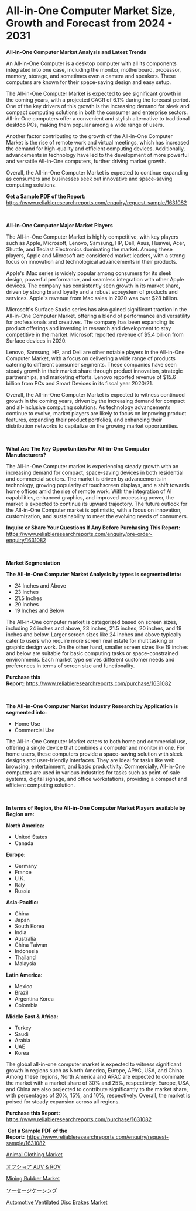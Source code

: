 <p><h1>All-in-One Computer Market Size, Growth and Forecast from 2024 - 2031</h1></p><p><strong>All-in-One Computer Market Analysis and Latest Trends</strong></p>
<p><p>An All-in-One Computer is a desktop computer with all its components integrated into one case, including the monitor, motherboard, processor, memory, storage, and sometimes even a camera and speakers. These computers are known for their space-saving design and easy setup.</p><p>The All-in-One Computer Market is expected to see significant growth in the coming years, with a projected CAGR of 6.1% during the forecast period. One of the key drivers of this growth is the increasing demand for sleek and compact computing solutions in both the consumer and enterprise sectors. All-in-One computers offer a convenient and stylish alternative to traditional desktop PCs, making them popular among a wide range of users.</p><p>Another factor contributing to the growth of the All-in-One Computer Market is the rise of remote work and virtual meetings, which has increased the demand for high-quality and efficient computing devices. Additionally, advancements in technology have led to the development of more powerful and versatile All-in-One computers, further driving market growth.</p><p>Overall, the All-in-One Computer Market is expected to continue expanding as consumers and businesses seek out innovative and space-saving computing solutions.</p></p>
<p><strong>Get a Sample PDF of the Report:&nbsp;</strong> <a href="https://www.reliableresearchreports.com/enquiry/request-sample/1631082">https://www.reliableresearchreports.com/enquiry/request-sample/1631082</a></p>
<p>&nbsp;</p>
<p><strong>All-in-One Computer Major Market Players</strong></p>
<p><p>The All-in-One Computer Market is highly competitive, with key players such as Apple, Microsoft, Lenovo, Samsung, HP, Dell, Asus, Huawei, Acer, Shuttle, and Teclast Electronics dominating the market. Among these players, Apple and Microsoft are considered market leaders, with a strong focus on innovation and technological advancements in their products.</p><p>Apple's iMac series is widely popular among consumers for its sleek design, powerful performance, and seamless integration with other Apple devices. The company has consistently seen growth in its market share, driven by strong brand loyalty and a robust ecosystem of products and services. Apple's revenue from Mac sales in 2020 was over $28 billion.</p><p>Microsoft's Surface Studio series has also gained significant traction in the All-in-One Computer Market, offering a blend of performance and versatility for professionals and creatives. The company has been expanding its product offerings and investing in research and development to stay competitive in the market. Microsoft reported revenue of $5.4 billion from Surface devices in 2020.</p><p>Lenovo, Samsung, HP, and Dell are other notable players in the All-in-One Computer Market, with a focus on delivering a wide range of products catering to different consumer segments. These companies have seen steady growth in their market share through product innovation, strategic partnerships, and marketing efforts. Lenovo reported revenue of $15.6 billion from PCs and Smart Devices in its fiscal year 2020/21.</p><p>Overall, the All-in-One Computer Market is expected to witness continued growth in the coming years, driven by the increasing demand for compact and all-inclusive computing solutions. As technology advancements continue to evolve, market players are likely to focus on improving product features, expanding their product portfolios, and enhancing their distribution networks to capitalize on the growing market opportunities.</p></p>
<p>&nbsp;</p>
<p><strong>What Are The Key Opportunities For All-in-One Computer Manufacturers?</strong></p>
<p><p>The All-in-One Computer market is experiencing steady growth with an increasing demand for compact, space-saving devices in both residential and commercial sectors. The market is driven by advancements in technology, growing popularity of touchscreen displays, and a shift towards home offices amid the rise of remote work. With the integration of AI capabilities, enhanced graphics, and improved processing power, the market is expected to continue its upward trajectory. The future outlook for the All-in-One Computer market is optimistic, with a focus on innovation, customization, and sustainability to meet the evolving needs of consumers.</p></p>
<p><strong>Inquire or Share Your Questions If Any Before Purchasing This Report:</strong> <a href="https://www.reliableresearchreports.com/enquiry/pre-order-enquiry/1631082">https://www.reliableresearchreports.com/enquiry/pre-order-enquiry/1631082</a></p>
<p>&nbsp;</p>
<p><strong>Market Segmentation</strong></p>
<p><strong>The All-in-One Computer Market Analysis by types is segmented into:</strong></p>
<p><ul><li>24 Inches and Above</li><li>23 Inches</li><li>21.5 Inches</li><li>20 Inches</li><li>19 Inches and Below</li></ul></p>
<p><p>The All-in-One computer market is categorized based on screen sizes, including 24 inches and above, 23 inches, 21.5 inches, 20 inches, and 19 inches and below. Larger screen sizes like 24 inches and above typically cater to users who require more screen real estate for multitasking or graphic design work. On the other hand, smaller screen sizes like 19 inches and below are suitable for basic computing tasks or space-constrained environments. Each market type serves different customer needs and preferences in terms of screen size and functionality.</p></p>
<p><strong>Purchase this Report:&nbsp;</strong><a href="https://www.reliableresearchreports.com/purchase/1631082">https://www.reliableresearchreports.com/purchase/1631082</a></p>
<p>&nbsp;</p>
<p><strong>The All-in-One Computer Market Industry Research by Application is segmented into:</strong></p>
<p><ul><li>Home Use</li><li>Commercial Use</li></ul></p>
<p><p>The All-in-One Computer Market caters to both home and commercial use, offering a single device that combines a computer and monitor in one. For home users, these computers provide a space-saving solution with sleek designs and user-friendly interfaces. They are ideal for tasks like web browsing, entertainment, and basic productivity. Commercially, All-in-One computers are used in various industries for tasks such as point-of-sale systems, digital signage, and office workstations, providing a compact and efficient computing solution.</p></p>
<p>&nbsp;</p>
<p><strong>In terms of Region, the All-in-One Computer Market Players available by Region are:</strong></p>
<p>
    <p> <strong> North America: </strong>
        <ul>
            <li>United States</li>
            <li>Canada</li>
        </ul>
        </p> 
    <p> <strong> Europe: </strong>
        <ul>
            <li>Germany</li>
            <li>France</li>
            <li>U.K.</li>
            <li>Italy</li>
            <li>Russia</li>
        </ul>
        </p> 
    <p> <strong> Asia-Pacific: </strong>
        <ul>
            <li>China</li>
            <li>Japan</li>
            <li>South Korea</li>
            <li>India</li>
            <li>Australia</li>
            <li>China Taiwan</li>
            <li>Indonesia</li>
            <li>Thailand</li>
            <li>Malaysia</li>
        </ul>
        </p> 
    <p> <strong> Latin America: </strong>
        <ul>
            <li>Mexico</li>
            <li>Brazil</li>
            <li>Argentina Korea</li>
            <li>Colombia</li>
        </ul>
        </p> 
    <p> <strong> Middle East & Africa: </strong>
        <ul>
            <li>Turkey</li>
            <li>Saudi</li>
            <li>Arabia</li>
            <li>UAE</li>
            <li>Korea</li>
        </ul>
    </p>
    </p>
<p><p>The global all-in-one computer market is expected to witness significant growth in regions such as North America, Europe, APAC, USA, and China. Among these regions, North America and APAC are expected to dominate the market with a market share of 30% and 25%, respectively. Europe, USA, and China are also projected to contribute significantly to the market share, with percentages of 20%, 15%, and 10%, respectively. Overall, the market is poised for steady expansion across all regions.</p></p>
<p><strong>Purchase this Report: </strong><a href="https://www.reliableresearchreports.com/purchase/1631082">https://www.reliableresearchreports.com/purchase/1631082</a></p>
<p>&nbsp;<strong>Get a Sample PDF of the Report:&nbsp;&nbsp;</strong><a href="https://www.reliableresearchreports.com/enquiry/request-sample/1631082">https://www.reliableresearchreports.com/enquiry/request-sample/1631082</a></p>
<p><strong></strong></p>
<p><p><a href="https://view.publitas.com/reportprime-1/insights-into-animal-clothing-market-size-analysing-market-share-trends-and-growth-from-2024-to-2031/">Animal Clothing Market</a></p><p><a href="https://medium.com/@valdineaxsouza/%E6%B4%8B%E4%B8%8Aauv-rov%E5%B8%82%E5%A0%B4%E3%81%AE%E5%88%86%E6%9E%90-%E3%82%B0%E3%83%AD%E3%83%BC%E3%83%90%E3%83%AB%E7%94%A3%E6%A5%AD%E8%A6%96%E7%82%B9%E3%81%A8%E4%BA%88%E6%B8%AC-2024%E5%B9%B4%E3%81%8B%E3%82%892031%E5%B9%B4-23b5e92a8333">オフショア AUV & ROV</a></p><p><a href="https://view.publitas.com/reportprime-1/mining-rubber-market-size-and-growth-market-segmentation-regional-and-country-breakdowns-and-market-trends-for-period-from-2024-2031/">Mining Rubber Market</a></p><p><a href="https://medium.com/@valdineaxsouza/%E3%82%BD%E3%83%BC%E3%82%BB%E3%83%BC%E3%82%B8%E3%81%AE%E3%82%B1%E3%83%BC%E3%82%B7%E3%83%B3%E3%82%B0%E5%B8%82%E5%A0%B4-%E7%A8%AE%E9%A1%9E-%E7%94%A8%E9%80%94-%E5%9C%B0%E5%9F%9F%E3%81%AB%E3%82%88%E3%82%8B%E5%8C%85%E8%A3%85%E3%81%AE%E5%8C%85%E6%8B%AC%E7%9A%84%E8%A9%95%E4%BE%A1-856b561be064">ソーセージケーシング</a></p><p><a href="https://sudsy-motorcycle-bbc.notion.site/Automotive-Ventilated-Disc-Brakes-Market-Size-Global-Industry-Overview-Market-Segmentation-and-For-07ee9c9dacee4e099768c95566be1eb1">Automotive Ventilated Disc Brakes Market</a></p></p>